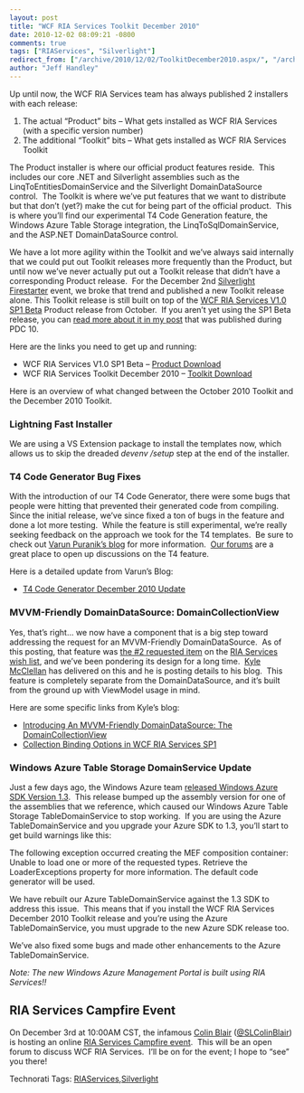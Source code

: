 ```yaml
---
layout: post
title: "WCF RIA Services Toolkit December 2010"
date: 2010-12-02 08:09:21 -0800
comments: true
tags: ["RIAServices", "Silverlight"]
redirect_from: ["/archive/2010/12/02/ToolkitDecember2010.aspx/", "/archive/2010/12/02/toolkitdecember2010.aspx"]
author: "Jeff Handley"
---
```

<!-- more -->
<p>Up until now, the WCF RIA Services team has always published 2 installers with each release:</p>  <ol>   <li>The actual “Product” bits – What gets installed as WCF RIA Services (with a specific version number)</li>  <li>The additional “Toolkit” bits – What gets installed as WCF RIA Services Toolkit</li> </ol>  <p>The Product installer is where our official product features reside.  This includes our core .NET and Silverlight assemblies such as the LinqToEntitiesDomainService and the Silverlight DomainDataSource control.  The Toolkit is where we’ve put features that we want to distribute but that don’t (yet?) make the cut for being part of the official product.  This is where you’ll find our experimental T4 Code Generation feature, the Windows Azure Table Storage integration, the LinqToSqlDomainService, and the ASP.NET DomainDataSource control.</p>  <p>We have a lot more agility within the Toolkit and we’ve always said internally that we could put out Toolkit releases more frequently than the Product, but until now we’ve never actually put out a Toolkit release that didn’t have a corresponding Product release.  For the December 2nd <a title="Silverlight Firestarter 2nd December 2010" href="http://www.silverlight.net/news/events/firestarter/" target="_blank">Silverlight Firestarter</a> event, we broke that trend and published a new Toolkit release alone. This Toolkit release is still built on top of the <a title="Download WCF RIA Services V1.0 SP1 Beta" href="http://go.microsoft.com/fwlink/?LinkId=205085" target="_blank">WCF RIA Services V1.0 SP1 Beta</a> Product release from October.  If you aren’t yet using the SP1 Beta release, you can <a title="WCF RIA Services V1.0 SP1 Beta" href="http://jeffhandley.com/archive/2010/10/27/RiaServicesV1SP1Beta.aspx" target="_blank">read more about it in my post</a> that was published during PDC 10.</p>  <p>Here are the links you need to get up and running:</p>  <ul>   <li>WCF RIA Services V1.0 SP1 Beta – <a href="http://go.microsoft.com/fwlink/?LinkId=205085" target="_blank">Product Download</a></li>  <li>WCF RIA Services Toolkit December 2010 – <a href="http://go.microsoft.com/fwlink/?LinkID=205088" target="_blank">Toolkit Download</a></li> </ul>  <p>Here is an overview of what changed between the October 2010 Toolkit and the December 2010 Toolkit.</p>  <h3>Lightning Fast Installer</h3>  <p>We are using a VS Extension package to install the templates now, which allows us to skip the dreaded <em>devenv /setup</em> step at the end of the installer.</p>  <h3>T4 Code Generator Bug Fixes</h3>  <p>With the introduction of our T4 Code Generator, there were some bugs that people were hitting that prevented their generated code from compiling.  Since the initial release, we’ve since fixed a ton of bugs in the feature and done a lot more testing.  While the feature is still experimental, we’re really seeking feedback on the approach we took for the T4 templates.  Be sure to check out <a title="Varun Puranik's Blog" href="http://varunpuranik.wordpress.com/" target="_blank">Varun Puranik’s blog</a> for more information.  <a title="WCF RIA Services Forums" href="http://forums.silverlight.net/forums/53.aspx" target="_blank">Our forums</a> are a great place to open up discussions on the T4 feature.</p>  <p>Here is a detailed update from Varun’s Blog:</p>  <ul>   <li><a title="Varun Puranik's Blog" href="http://varunpuranik.wordpress.com/2010/12/02/t4-code-generator-dec-10-update/" target="_blank">T4 Code Generator December 2010 Update</a> </li> </ul>  <h3>MVVM-Friendly DomainDataSource: DomainCollectionView</h3>  <p>Yes, that’s right… we now have a component that is a big step toward addressing the request for an MVVM-Friendly DomainDataSource.  As of this posting, that feature was <a title="MVVM friendly DomainDataSource" href="http://dotnet.uservoice.com/forums/57026-wcf-ria-services/suggestions/749028-mvvm-friendly-domaindatasource" target="_blank">the #2 requested item</a> on the <a title="WCF RIA Services Wish List" href="http://riaservices.mswish.net" target="_blank">RIA Services wish list</a>, and we’ve been pondering its design for a long time.  <a title="Kyle McClellan's Blog" href="http://blogs.msdn.com/kylemc" target="_blank">Kyle McClellan</a> has delivered on this and he is posting details to his blog.  This feature is completely separate from the DomainDataSource, and it’s built from the ground up with ViewModel usage in mind.</p>  <p>Here are some specific links from Kyle’s blog:</p>  <ul>   <li><a title="Link to Kyle McClellan's Blog" href="http://blogs.msdn.com/b/kylemc/archive/2010/12/02/introducing-an-mvvm-friendly-domaindatasource-the-domaincollectionview.aspx" target="_blank">Introducing An MVVM-Friendly DomainDataSource: The DomainCollectionView</a> </li>  <li><a title="Link to Kyle McClellan's Blog" href="http://blogs.msdn.com/b/kylemc/archive/2010/12/02/collection-binding-options-in-wcf-ria-services-sp1.aspx" target="_blank">Collection Binding Options in WCF RIA Services SP1</a> </li> </ul>  <h3>Windows Azure Table Storage DomainService Update</h3>  <p>Just a few days ago, the Windows Azure team <a title="Just Released: Windows Azure SDK 1.3 and the new Windows Azure Management Portal" href="http://www.microsoft.com/windowsazure/newinsdk1.3/" target="_blank">released Windows Azure SDK Version 1.3</a>.  This release bumped up the assembly version for one of the assemblies that we reference, which caused our Windows Azure Table Storage TableDomainService to stop working.  If you are using the Azure TableDomainService and you upgrade your Azure SDK to 1.3, you’ll start to get build warnings like this:</p>  <p>The following exception occurred creating the MEF composition container: Unable to load one or more of the requested types. Retrieve the LoaderExceptions property for more information. The default code generator will be used.</p>  <p>We have rebuilt our Azure TableDomainService against the 1.3 SDK to address this issue.  This means that if you install the WCF RIA Services December 2010 Toolkit release and you’re using the Azure TableDomainService, you must upgrade to the new Azure SDK release too.</p>  <p>We’ve also fixed some bugs and made other enhancements to the Azure TableDomainService.</p>  <p><em>Note: The new Windows Azure Management Portal is built using RIA Services!!</em></p>  <h2>RIA Services Campfire Event</h2>  <p>On December 3rd at 10:00AM CST, the infamous <a title="Colin Blair's Blog" href="http://www.riaservicesblog.net/Blog/" target="_blank">Colin Blair</a> (<a title="@SLColinBlair on Twitter" href="http://twitter.com/SLColinBlair" target="_blank">@SLColinBlair</a>) is hosting an online <a title="Event Registration: WCF RIA Services Campfire" href="https://www311.livemeeting.com/lrs/0000000379_116/Registration.aspx?pageName=vdnb1vhrq781tk51" target="_blank">RIA Services Campfire event</a>.  This will be an open forum to discuss WCF RIA Services.  I’ll be on for the event; I hope to “see” you there!</p>  <div style="padding-bottom: 0px; margin: 0px; padding-left: 0px; padding-right: 0px; display: inline; float: none; padding-top: 0px" id="scid:0767317B-992E-4b12-91E0-4F059A8CECA8:4be761e7-ad40-44e8-a98e-331edc98acbf" class="wlWriterEditableSmartContent">Technorati Tags: <a href="http://technorati.com/tags/RIAServices" rel="tag">RIAServices</a>,<a href="http://technorati.com/tags/Silverlight" rel="tag">Silverlight</a></div>


